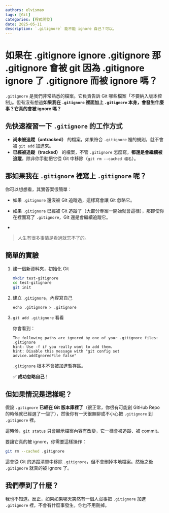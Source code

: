```yaml
---
authors: elvismao
tags: [Git]
categories: [程式開發]
date: 2025-05-11
description: `.gitignore` 能不能 ignore 自己？可以。
---
```


# 如果在 .gitignore ignore .gitignore 那 .gitignore 會被 git 因為 .gitignore ignore 了 .gitignore 而被 ignore 嗎？

`.gitignore` 是我們非常熟悉的檔案。它負責告訴 Git 哪些檔案「不要納入版本控制」。但有沒有想過**如果我在 `.gitignore` 裡面加上 `.gitignore` 本身，會發生什麼事？它真的會被 ignore 嗎？**

## 先快速複習一下 `.gitignore` 的工作方式

- **尚未被追蹤（untracked）** 的檔案，如果符合 `.gitignore` 裡的規則，就不會被 `git add` 加進來。
- **已經被追蹤（tracked）** 的檔案，不管 `.gitignore` 怎麼寫，**都還是會繼續被追蹤**，除非你手動把它從 Git 中移除（`git rm --cached 檔名`）。

## 那如果我在 `.gitignore` 裡寫上 `.gitignore` 呢？

你可以想想看，其實答案很簡單：

- 如果 `.gitignore` 還沒被 Git 追蹤過，這樣寫會讓 Git 忽略它。

- 如果 `.gitignore` 已經被 Git 追蹤了（大部分專案一開始就會這樣），那即使你在裡面寫了 `.gitignore`，Git 還是會繼續追蹤它。
-

> 人生有很多事情是看過就忘不了的。

## 簡單的實驗

1. 建一個新資料夾，初始化 Git

   ```bash
   mkdir test-gitignore
   cd test-gitignore
   git init
   ```

2. 建立 `.gitignore`，內容寫自己

   ```
   echo .gitignore > .gitignore
   ```

3. `git add .gitignore` 看看

   你會看到：

   ```
   The following paths are ignored by one of your .gitignore files:
   .gitignore
   hint: Use -f if you really want to add them.
   hint: Disable this message with "git config set advice.addIgnoredFile false"
   ```

   `.gitignore` 根本不會被加進暫存區。

   ✅ **成功忽略自己！**

## 但如果情況是這樣呢？

假設 `.gitignore` **已經在 Git 版本庫裡了**（很正常，你很有可能創 GitHub Repo 的時候就已經選了一個了），然後你有一天很無聊或不小心把 `.gitignore` 到 `.gitignore` 裡。

這時候，`git status` 只會顯示檔案內容有改變，它一樣會被追蹤、被 commit。

要讓它真的被 ignore，你需要這樣操作：

```bash
git rm --cached .gitignore
```

這會從 Git 的追蹤清單中移除 `.gitignore`，但不會刪掉本地檔案。然後之後 `.gitignore` 就真的被 ignore 了。

## 我們學到了什麼？

我也不知道。反正，如果如果哪天突然有一個人沒事把 `.gitignore` 加進 `.gitignore` 裡，不會有什麼事發生，你也不用刪掉。
